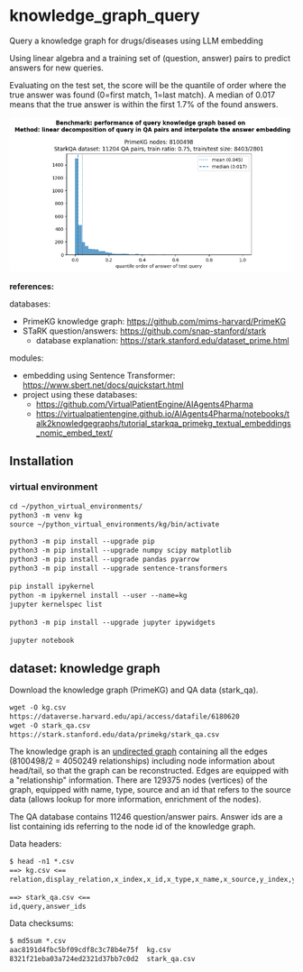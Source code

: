 # knowledge_graph_query

Query a knowledge graph for drugs/diseases using LLM embedding

Using linear algebra and a training set of (question, answer) pairs to predict answers for new queries.

Evaluating on the test set, the score will be the quantile of order where the true answer was found (0=first match, 1=last match).
A median of 0.017 means that the true answer is within the first 1.7% of the found answers.

![KG QA performance](kg_qa_performance.png)



**references:**

databases:
- PrimeKG knowledge graph: https://github.com/mims-harvard/PrimeKG
- STaRK question/answers: https://github.com/snap-stanford/stark
  - database explanation: https://stark.stanford.edu/dataset_prime.html

modules:
- embedding using Sentence Transformer: https://www.sbert.net/docs/quickstart.html
- project using these databases:
  - https://github.com/VirtualPatientEngine/AIAgents4Pharma
  - https://virtualpatientengine.github.io/AIAgents4Pharma/notebooks/talk2knowledgegraphs/tutorial_starkqa_primekg_textual_embeddings_nomic_embed_text/



## Installation

### virtual environment
```
cd ~/python_virtual_environments/
python3 -m venv kg
source ~/python_virtual_environments/kg/bin/activate
```

```
python3 -m pip install --upgrade pip
python3 -m pip install --upgrade numpy scipy matplotlib
python3 -m pip install --upgrade pandas pyarrow
python3 -m pip install --upgrade sentence-transformers

pip install ipykernel
python -m ipykernel install --user --name=kg
jupyter kernelspec list

python3 -m pip install --upgrade jupyter ipywidgets

jupyter notebook
```


## dataset: knowledge graph

Download the knowledge graph (PrimeKG) and QA data (stark_qa).

```
wget -O kg.csv https://dataverse.harvard.edu/api/access/datafile/6180620
wget -O stark_qa.csv https://stark.stanford.edu/data/primekg/stark_qa.csv
```

The knowledge graph is an [undirected graph]([https://link-url-here.org](https://en.wikipedia.org/wiki/Graph_(discrete_mathematics))) containing all the edges (8100498/2 = 4050249 relationships) including node information about head/tail, so that the graph can be reconstructed. Edges are equipped with a "relationship" information.
There are 129375 nodes (vertices) of the graph, equipped with name, type, source and an id that refers to the source data (allows lookup for more information, enrichment of the nodes).

The QA database contains 11246 question/answer pairs. Answer ids are a list containing ids referring to the node id of the knowledge graph.

Data headers:
```
$ head -n1 *.csv
==> kg.csv <==
relation,display_relation,x_index,x_id,x_type,x_name,x_source,y_index,y_id,y_type,y_name,y_source

==> stark_qa.csv <==
id,query,answer_ids
```

Data checksums:
```
$ md5sum *.csv
aac8191d4fbc5bf09cdf8c3c78b4e75f  kg.csv
8321f21eba03a724ed2321d37bb7c0d2  stark_qa.csv
```
